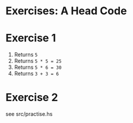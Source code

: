 # Exercises: A Head Code
# Exercise 1
1. Returns `5` 
2. Returns `5 * 5 = 25`
3. Returns `5 * 6 = 30`
4. Returns `3 + 3 = 6`

# Exercise 2
see src/practise.hs

